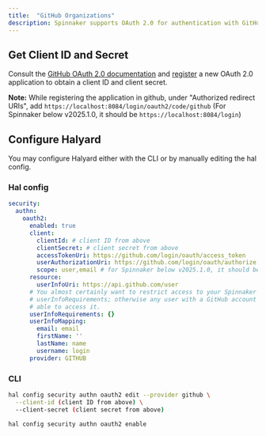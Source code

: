 ```yaml
---
title:  "GitHub Organizations"
description: Spinnaker supports OAuth 2.0 for authentication with GitHub organizations.
---
```


## Get Client ID and Secret

Consult the [GitHub OAuth 2.0 documentation](https://developer.github.com/apps/building-oauth-apps/authorizing-oauth-apps/)
and [register](https://github.com/settings/applications/new) a new OAuth 2.0 application
to obtain a client ID and client secret.

**Note:** While registering the application in github, under "Authorized redirect URIs", add `https://localhost:8084/login/oauth2/code/github` (For Spinnaker below v2025.1.0, it should be `https://localhost:8084/login`)

## Configure Halyard

You may configure Halyard either with the CLI or by manually editing the hal config.

### Hal config

```yaml
security:
  authn:
    oauth2:
      enabled: true
      client:
        clientId: # client ID from above
        clientSecret: # client secret from above
        accessTokenUri: https://github.com/login/oauth/access_token
        userAuthorizationUri: https://github.com/login/oauth/authorize
        scope: user,email # for Spinnaker below v2025.1.0, it should be "user:email" without double quotes
      resource:
        userInfoUri: https://api.github.com/user
      # You almost certainly want to restrict access to your Spinnaker by adding
      # userInfoRequirements; otherwise any user with a GitHub account will be
      # able to access it.
      userInfoRequirements: {}
      userInfoMapping:
        email: email
        firstName: ''
        lastName: name
        username: login
      provider: GITHUB
```

### CLI

```bash
hal config security authn oauth2 edit --provider github \
  --client-id (client ID from above) \
  --client-secret (client secret from above)

hal config security authn oauth2 enable

```

